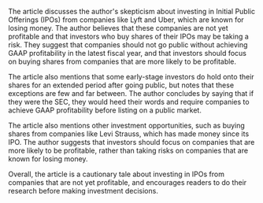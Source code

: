 The article discusses the author's skepticism about investing in Initial Public Offerings (IPOs) from companies like Lyft and Uber, which are known for losing money. The author believes that these companies are not yet profitable and that investors who buy shares of their IPOs may be taking a risk. They suggest that companies should not go public without achieving GAAP profitability in the latest fiscal year, and that investors should focus on buying shares from companies that are more likely to be profitable.

The article also mentions that some early-stage investors do hold onto their shares for an extended period after going public, but notes that these exceptions are few and far between. The author concludes by saying that if they were the SEC, they would heed their words and require companies to achieve GAAP profitability before listing on a public market.

The article also mentions other investment opportunities, such as buying shares from companies like Levi Strauss, which has made money since its IPO. The author suggests that investors should focus on companies that are more likely to be profitable, rather than taking risks on companies that are known for losing money.

Overall, the article is a cautionary tale about investing in IPOs from companies that are not yet profitable, and encourages readers to do their research before making investment decisions.